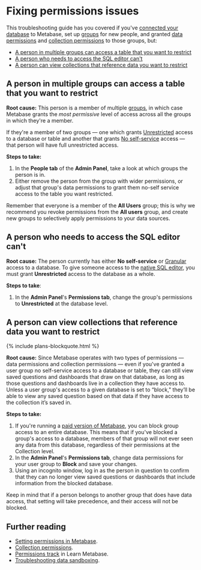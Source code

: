 # Fixing permissions issues
This troubleshooting guide has you covered if you've [connected your database][connecting-database] to Metabase, set up [groups][groups] for new people, and granted [data permissions][data-permissions] and [collection permissions][setting-collection-permissions] to those groups, but:

  - [A person in multiple groups can access a table that you want to restrict](#a-person-in-multiple-groups-can-access-a-table-that-you-want-to-restrict)
  - [A person who needs to access the SQL editor can't](#a-person-who-needs-to-access-the-sql-editor-cant)
  - [A person can view collections that reference data you want to restrict](#a-person-can-view-collections-that-reference-data-you-want-to-restrict)

## A person in multiple groups can access a table that you want to restrict

**Root cause:** This person is a member of multiple [groups][groups], in which case Metabase grants the *most permissive* level of access across all the groups in which they're a member.

If they're a member of two groups — one which grants [Unrestricted][unrestricted] access to a database or table and another that grants [No self-service][no-self-service] access — that person will have full unrestricted access.

**Steps to take:**

1. In the **People tab** of the **Admin Panel**, take a look at which groups the person is in.
2. Either remove the person from the group with wider permissions, or adjust that group's data permissions to grant them no-self service access to the table you want restricted.

Remember that everyone is a member of the **All Users** group; this is why we recommend you revoke permissions from the **All users** group, and create new groups to selectively apply permissions to your data sources.

## A person who needs to access the SQL editor can't

**Root cause:** The person currently has either **No self-service** or [Granular][granular] access to a database. To give someone access to the [native SQL editor][native-query-editing], you must grant **Unrestricted** access to the database as a whole. 

**Steps to take**:

1. In the **Admin Panel**'s **Permissions tab**, change the group's permissions to **Unrestricted** at the database level.

## A person can view collections that reference data you want to restrict

{% include plans-blockquote.html %}

**Root cause:** Since Metabase operates with two types of permissions — data permissions and collection permissions — even if you've granted a user group no self-service access to a database or table, they can still view saved questions and dashboards that draw on that database, as long as those questions and dashboards live in a collection they have access to. Unless a user group's access to a given database is set to “block," they’ll be able to view any saved question based on that data if they have access to the collection it’s saved in.

**Steps to take:**

1. If you're running a [paid version of Metabase](https://www.metabase.com/pricing), you can block group access to an entire database. This means that if you've blocked a group's access to a database, members of that group will not ever seen any data from this database, regardless of their permissions at the Collection level. 
2. In the **Admin Panel**'s **Permissions tab**, change data permissions for your user group to **Block** and save your changes.
3. Using an incognito window, log in as the person in question to confirm that they can no longer view saved questions or dashboards that include information from the blocked database.

Keep in mind that if a person belongs to another group that does have data access, that setting will take precedence, and their access will not be blocked.

## Further reading

- [Setting permissions in Metabase][admin-permissions].
- [Collection permissions][collection-permissions].
- [Permissions track][learn-permissions] in Learn Metabase.
- [Troubleshooting data sandboxing][sandboxing].

[admin-permissions]: ../administration-guide/05-setting-permissions.html
[collection-permissions]: ../administration-guide/06-collections.html
[connecting-database]: ../administration-guide/01-managing-databases.html
[data-browser]: /learn/getting-started/data-browser.html
[data-model]: ../administration-guide/03-metadata-editing.html
[data-permissions]: ../administration-guide/data-permissions.html
[granular]: ../administration-guide/data-permissions.html#granular-access
[groups]: ../administration-guide/05-setting-permissions.html#groups
[learn-permissions]: /learn/permissions/index.html
[native-query-editing]: ../administration-guide/data-permissions.html#native-query-editing
[no-self-service]: ../administration-guide/data-permissions.html#no-self-service-access
[sandboxing]: ./sandboxing.html
[setting-collection-permissions]: ../administration-guide/06-collections.html#setting-permissions-for-collections
[unrestricted]: ../administration-guide/data-permissions.html#unrestricted-access
